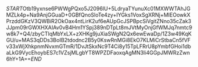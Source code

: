 $START$Otb19yxnse6PWWgPQxo5J2096lU+5LdryaTYunuXc01MXWWTAhJGMZLk4p+Na9AnjGGuaD+0GBfQnoSloTe4zy+IYGks1VoxSgXRNj+MlEOowkXPrzddGKzV3QWBiR2OkOax4ntLirK2uf6eAUpGcJSPBpcSiVgitZNno35cZak3JJpm09rGWXHXAIAv0vB4Hm1YSpj389nDTpLt8mJVtMyOnjGfWMJq7nmtc9w8k7+Q4/zbyCTIqMbYxLX+zXHKg9juXiaSWgN2Qx6ewEwaDp/1Z3w49KqKGU/u+MAS3qDDs3BoIB2tdodnc2B5y0KswRnMGi8EkO7KLMiCrStbaCn5fVFv33xWjXhkpnmNvxmGTmR/1DvJtSkxNc9T4Ci8y15TpLFRrU8pYmbfGHoi1dbaLkG9VycEhoybES7c1VZsjMLgbYT8WPZDFaoxqAgMN3Ii4GGpJMWRzZwn6hY+1A==$END$